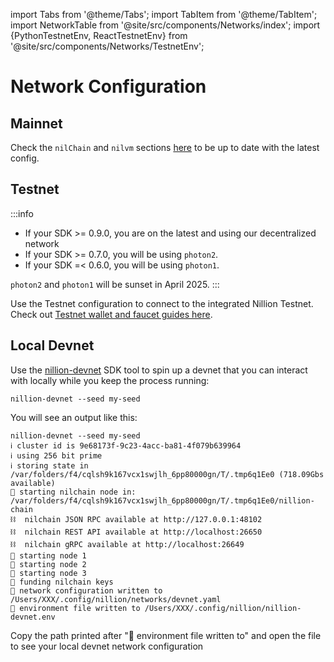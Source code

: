 import Tabs from '@theme/Tabs';
import TabItem from '@theme/TabItem';
import NetworkTable from '@site/src/components/Networks/index';
import {PythonTestnetEnv, ReactTestnetEnv} from '@site/src/components/Networks/TestnetEnv';

# Network Configuration

## Mainnet

Check the `nilChain` and `nilvm` sections [here](./network.md) to be up to date with the latest config. 

## Testnet

:::info

- If your SDK >= 0.9.0, you are on the latest and using our decentralized network
- If your SDK >= 0.7.0, you will be using `photon2`.
- If your SDK =< 0.6.0, you will be using `photon1`.

`photon2` and `photon1` will be sunset in April 2025.
:::

Use the Testnet configuration to connect to the integrated Nillion Testnet. Check out [Testnet wallet and faucet guides here](/testnet-guides).

<Tabs>

<TabItem value="photon" label="Network" default>
<NetworkTable/>
</TabItem>

<TabItem value="python" label="Python .env">
<PythonTestnetEnv/>
</TabItem>

<TabItem value="react" label="React .env">
<ReactTestnetEnv/>
</TabItem>

</Tabs>

## Local Devnet

Use the [nillion-devnet](/nillion-devnet) SDK tool to spin up a devnet that you can interact with locally while you keep the process running:

```
nillion-devnet --seed my-seed
```

You will see an output like this:

```
nillion-devnet --seed my-seed
ℹ️ cluster id is 9e68173f-9c23-4acc-ba81-4f079b639964
ℹ️ using 256 bit prime
ℹ️ storing state in /var/folders/f4/cqlsh9k167vcx1swjlh_6pp80000gn/T/.tmp6q1Ee0 (718.09Gbs available)
🏃 starting nilchain node in: /var/folders/f4/cqlsh9k167vcx1swjlh_6pp80000gn/T/.tmp6q1Ee0/nillion-chain
⛓  nilchain JSON RPC available at http://127.0.0.1:48102
⛓  nilchain REST API available at http://localhost:26650
⛓  nilchain gRPC available at http://localhost:26649
🏃 starting node 1
🏃 starting node 2
🏃 starting node 3
👛 funding nilchain keys
📝 network configuration written to /Users/XXX/.config/nillion/networks/devnet.yaml
🌄 environment file written to /Users/XXX/.config/nillion/nillion-devnet.env
```

Copy the path printed after "🌄 environment file written to" and open the file to see your local devnet network configuration
